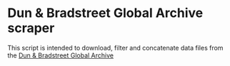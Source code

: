 # Dun & Bradstreet Global Archive scraper

This script is intended to download, filter and concatenate data files from the [Dun & Bradstreet Global Archive](/D&BHistoricalGlobal-UserGuide.pdf)


